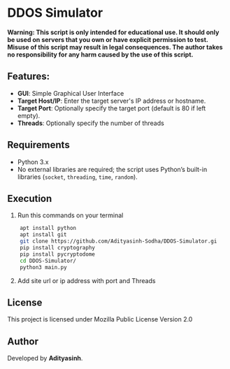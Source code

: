# DDOS Simulator

**Warning: This script is only intended for educational use. It should only be used on servers that you own or have explicit permission to test. Misuse of this script may result in legal consequences. The author takes no responsibility for any harm caused by the use of this script.**



## Features:
- **GUI**: Simple Graphical User Interface
- **Target Host/IP**: Enter the target server's IP address or hostname.
- **Target Port**: Optionally specify the target port (default is 80 if left empty).
- **Threads**: Optionally specify the number of threads 



## Requirements
- Python 3.x
- No external libraries are required; the script uses Python’s built-in libraries (`socket`, `threading`, `time`, `random`).

## Execution 
1. Run this commands on your terminal
 ```bash
     apt install python
     apt install git
     git clone https://github.com/Adityasinh-Sodha/DDOS-Simulator.gi
     pip install cryptography
     pip install pycryptodome
     cd DDOS-Simulator/
     python3 main.py 
 ```
2. Add site url or ip address with port and Threads
## License
This project is licensed under Mozilla Public License Version 2.0
## Author
Developed by **Adityasinh**.

